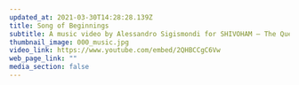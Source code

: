 ```yaml
---
updated_at: 2021-03-30T14:28:28.139Z
title: Song of Beginnings
subtitle: A music video by Alessandro Sigismondi for SHIVOHAM — The Quest
thumbnail_image: 000_music.jpg
video_link: https://www.youtube.com/embed/2QHBCCgC6Vw
web_page_link: ""
media_section: false
---
```


